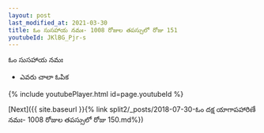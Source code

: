 ```yaml
---
layout: post
last_modified_at: 2021-03-30
title: ఓం సుసహాయ నమః- 1008 రోజుల తపస్సులో రోజు 151
youtubeId: JKlBG_Pjr-s
---
```

 
 
 ఓం సుసహాయ నమః  
 
 -  ఎవరు చాలా ఓపిక 
 
  
 
  
 
 
 
 
 
 


{% include youtubePlayer.html id=page.youtubeId %}
 
[Next]({{ site.baseurl }}{% link  split2/_posts/2018-07-30-ఓం దక్ష యాగాపహారిణే నమః- 1008 రోజుల తపస్సులో రోజు 150.md%})
 
